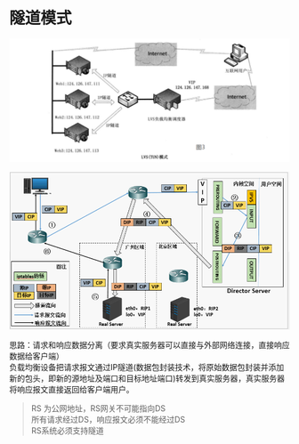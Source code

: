 # 隧道模式

![](../../../images/LVS_TUN.jpg)

![](../../../images/LVS_TUN.png)

思路：请求和响应数据分离（要求真实服务器可以直接与外部网络连接，直接响应数据给客户端）<br>
负载均衡设备把请求报文通过IP隧道(数据包封装技术，将原始数据包封装并添加新的包头，即新的源地址及端口和目标地址端口)转发到真实服务器，真实服务器将响应报文直接返回给客户端用户。

> RS 为公网地址，RS网关不可能指向DS <br>
> 所有请求经过DS，响应报文必须不能经过DS <br>
> RS系统必须支持隧道 <br>
